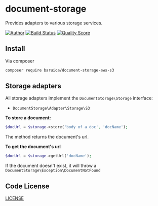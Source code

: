 # document-storage

Provides adapters to various storage services.

[![Author](http://img.shields.io/badge/author-@baruica-blue.svg?style=flat-square)](https://twitter.com/baruica)
[![Build Status](https://img.shields.io/travis/baruica/document-storage-aws-s3.svg?style=flat-square)](https://travis-ci.org/baruica/document-storage-aws-s3)
[![Quality Score](https://img.shields.io/scrutinizer/g/baruica/document-storage-aws-s3.svg?style=flat-square)](https://scrutinizer-ci.com/g/baruica/document-storage-aws-s3/?branch=master)

## Install

Via composer
```bash
composer require baruica/document-storage-aws-s3
```

## Storage adapters

All storage adapters implement the ```DocumentStorage\Storage``` interface:
- ```DocumentStorage\Adapter\Storage\S3```

**To store a document:**
```php
$docUrl = $storage->store('body of a doc', 'docName');
```
The method returns the document's url.

**To get the document's url**
```php
$docUrl = $storage->getUrl('docName');
```
If the document doesn't exist, it will throw a ```DocumentStorage\Exception\DocumentNotFound```

## Code License

[LICENSE](https://github.com/baruica/document-storage/blob/master/LICENSE)

